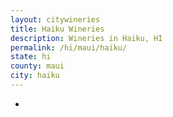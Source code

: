 ```yaml
---
layout: citywineries
title: Haiku Wineries
description: Wineries in Haiku, HI
permalink: /hi/maui/haiku/
state: hi
county: maui
city: haiku
---
```

-
